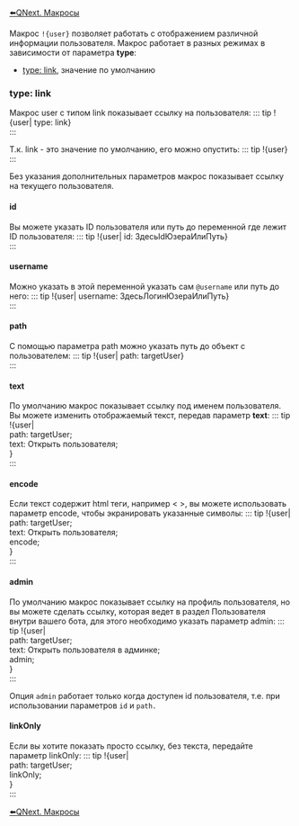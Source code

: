 
[⬅️QNext. Макросы](/ph/QNext-Macroses-12-22)



Макрос `!{user}` позволяет работать с отображением различной информации пользователя. Макрос работает в разных режимах в зависимости от параметра **type**:
* [type: link](#type:-link), значение по умолчанию


### type: link

Макрос user с типом link показывает ссылку на пользователя:
::: tip
!{user| type: link}<br>
:::

Т.к. link - это значение по умолчанию, его можно опустить:
::: tip
!{user}<br>
:::

Без указания дополнительных параметров макрос показывает ссылку на текущего пользователя.
#### id

Вы можете указать ID пользователя или путь до переменной где лежит ID пользователя:
::: tip
!{user| id: ЗдесьIdЮзераИлиПуть}<br>
:::
#### username

Можно указать в этой переменной указать сам `@username`  или путь до него:
::: tip
!{user| username: ЗдесьЛогинЮзераИлиПуть}<br>
:::
#### path

С помощью параметра path можно указать путь до объект с пользователем:
::: tip
!{user| path: targetUser}<br>
:::
#### text

По умолчанию макрос показывает ссылку под именем пользователя. Вы можете изменить отображаемый текст, передав параметр **text**:
::: tip
!{user|<br>  path: targetUser;<br>  text: Открыть пользователя;<br>}<br>
:::
#### encode

Если текст содержит html теги, например < >, вы можете использовать параметр encode, чтобы экранировать указанные символы:
::: tip
!{user|<br>  path: targetUser;<br>  text: Открыть пользователя;<br>  encode; <br>}<br>
:::


#### admin

По умолчанию макрос показывает ссылку на профиль пользователя, но вы можете сделать ссылку, которая ведет в раздел Пользователя внутри вашего бота, для этого необходимо указать параметр admin:
::: tip
!{user|<br>  path: targetUser;<br>  text: Открыть пользователя в админке;<br>  admin;<br>}<br>
:::

Опция `admin` работает только когда доступен id пользователя, т.е. при использовании параметров `id` и `path.`
#### linkOnly

Если вы хотите показать просто ссылку, без текста, передайте параметр linkOnly:
::: tip
!{user|<br>  path: targetUser;<br>  linkOnly;<br>}<br>
:::



[⬅️QNext. Макросы](/ph/QNext-Macroses-12-22)